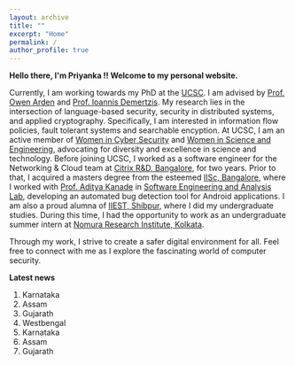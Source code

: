 ```yaml
---
layout: archive
title: ""
excerpt: "Home"
permalink: /
author_profile: true
---
```


<b> Hello there, I'm Priyanka !! Welcome to my personal website. </b>  

Currently, I am working towards my PhD at the [UCSC](https://www.ucsc.edu/about/). 
I am advised by [Prof. Owen Arden](https://owenarden.github.io/home/) and [Prof. Ioannis Demertzis](https://idemertzis.com). 
My research lies in the intersection of language-based security, security in distributed systems, 
and applied cryptography. Specifically, I am interested in information flow policies, 
fault tolerant systems and searchable encyption. At UCSC, I am an active member of [Women in Cyber Security](https://www.wicys.org) 
and [Women in Science and Engineering](https://wiseucsc.wixsite.com/wise), 
advocating for diversity and excellence in science and technology.
Before joining UCSC, I worked as a software engineer for the Networking & Cloud team
at [Citrix R&D, Bangalore](https://www.citrix.com), for two years. Prior to that, I acquired a masters degree from the esteemed [IISc, Bangalore](https://iisc.ac.in), where I worked with [Prof. Aditya Kanade]() in [Software Engineering and Analysis Lab](https://www.iisc-seal.net), developing an automated bug detection tool for Android applications. 
I am also a proud alumna of [IIEST, Shibpur](https://www.iiests.ac.in), where I did my undergraduate studies. 
During this time, I had the opportunity to work as an undergraduate summer intern at [Nomura Research Institute, Kolkata](https://www.nrifintech.com).

Through my work, I strive to create a safer digital environment for all. 
Feel free to connect with me as I explore the fascinating world of computer security.

**Latest news**
<ol>
<li>Karnataka</li>
<li>Assam</li>
<li>Gujarath</li>
<li>Westbengal</li>
<li>Karnataka</li>
<li>Assam</li>
<li>Gujarath</li>
</ol>
